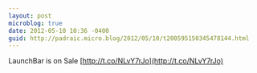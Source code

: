 ```yaml
---
layout: post
microblog: true
date: 2012-05-10 10:36 -0400
guid: http://padraic.micro.blog/2012/05/10/t200595150345478144.html
---
```

LaunchBar is on Sale [http://t.co/NLvY7rJo](http://t.co/NLvY7rJo)
